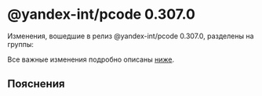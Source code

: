 # @yandex-int/pcode 0.307.0

<!-- ЧЕЛОВЕЧЕСКОЕ ВСТУПЛЕНИЕ -->

Изменения, вошедшие в релиз @yandex-int/pcode 0.307.0, разделены на группы:

Все важные изменения подробно описаны [ниже](#Пояснения).

## Пояснения

